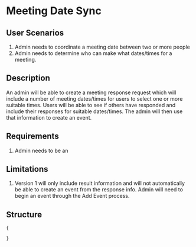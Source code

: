 Meeting Date Sync
=================

User Scenarios
--------------
1. Admin needs to coordinate a meeting date between two or more people
2. Admin needs to determine who can make what dates/times for a meeting.

Description
-----------
An admin will be able to create a meeting response request which will include a number of meeting dates/times for users to select one or more suitable times.  Users will be able to see if others have responded and include their responses for suitable dates/times.  The admin will then use that information to create an event.

Requirements
------------
1. Admin needs to be an

Limitations
-----------
1. Version 1 will only include result information and will not automatically be able to create an event from the response info.  Admin will need to begin an event through the Add Event process.

Structure
---------
```
{

}
```
